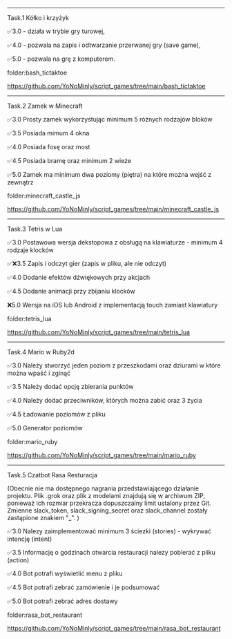 _________________________________________________________________
Task.1
Kółko i krzyżyk

✅3.0 - działa w trybie gry turowej,

✅4.0 - pozwala na zapis i odtwarzanie przerwanej gry (save game),

✅5.0 - pozwala na grę z komputerem.

folder:bash_tictaktoe

https://github.com/YoNoMinly/script_games/tree/main/bash_tictaktoe
_________________________________________________________________
Task.2
Zamek w Minecraft

✅3.0 Prosty zamek wykorzystując minimum 5 różnych rodzajów bloków

✅3.5 Posiada mimum 4 okna

✅4.0 Posiada fosę oraz most

✅4.5 Posiada bramę oraz minimum 2 wieże

✅5.0 Zamek ma minimum dwa poziomy (piętra) na które można wejść z
zewnątrz

folder:minecraft_castle_js

https://github.com/YoNoMinly/script_games/tree/main/minecraft_castle_js
_________________________________________________________________
Task.3
Tetris  w Lua

✅3.0 Postawowa wersja dekstopowa z obsługą na klawiaturze - minimum 4
rodzaje klocków

✅❌3.5 Zapis i odczyt gier (zapis w pliku, ale nie odczyt)

✅4.0 Dodanie efektów dźwiękowych przy akcjach

✅4.5 Dodanie animacji przy zbijaniu klocków

❌5.0 Wersja na iOS lub Android z implementacją touch zamiast klawiatury

folder:tetris_lua

https://github.com/YoNoMinly/script_games/tree/main/tetris_lua
_________________________________________________________________
Task.4
Mario w Ruby2d

✅3.0 Należy stworzyć jeden poziom z przeszkodami oraz dziurami w które
można wpaść i zginąć

✅3.5 Należy dodać opcję zbierania punktów

✅4.0 Należy dodać przeciwników, których można zabić oraz 3 życia

✅4.5 Ładowanie poziomów z pliku

✅5.0 Generator poziomów

folder:mario_ruby

https://github.com/YoNoMinly/script_games/tree/main/mario_ruby
_________________________________________________________________
Task.5
Czatbot Rasa Resturacja

(Obecnie nie ma dostępnego nagrania przedstawiającego działanie projektu. Plik .grok oraz plik z modelami znajdują się w archiwum ZIP, ponieważ ich rozmiar przekracza dopuszczalny limit ustalony przez Git. Zmienne slack_token, slack_signing_secret oraz slack_channel zostały zastąpione znakiem "_". )

✅3.0 Nalezy zaimplementować minimum 3 ściezki (stories) - wykrywać
intencję (intent)

✅3.5 Informację o godzinach otwarcia restauracji nalezy pobierać z
pliku (action)

✅4.0 Bot potrafi wyświetlić menu z pliku

✅4.5 Bot potrafi zebrać zamówienie i je podsumować

✅5.0 Bot potrafi zebrać adres dostawy

folder:rasa_bot_restaurant

https://github.com/YoNoMinly/script_games/tree/main/rasa_bot_restaurant

